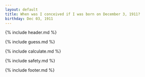 ```yaml
---
layout: default
title: When was I conceived if I was born on December 3, 1911?
birthday: Dec 03, 1911
---
```


{% include header.md %}

{% include guess.md %}

{% include calculate.md %}

{% include safety.md %}

{% include footer.md %}



